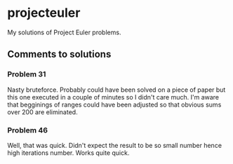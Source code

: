 # projecteuler
My solutions of Project Euler problems.

## Comments to solutions

### Problem 31

Nasty bruteforce. Probably could have been solved on a piece of paper but this one executed in a couple of minutes so I didn't care much. I'm aware that begginings of ranges could have been adjusted so that obvious sums over 200 are eliminated.

### Problem 46

Well, that was quick. Didn't expect the result to be so small number hence high iterations number. Works quite quick.
